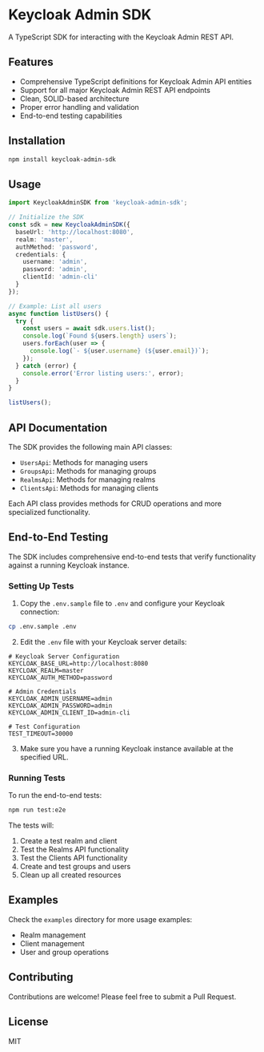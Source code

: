 # Keycloak Admin SDK

A TypeScript SDK for interacting with the Keycloak Admin REST API.

## Features

- Comprehensive TypeScript definitions for Keycloak Admin API entities
- Support for all major Keycloak Admin REST API endpoints
- Clean, SOLID-based architecture
- Proper error handling and validation
- End-to-end testing capabilities

## Installation

```bash
npm install keycloak-admin-sdk
```

## Usage

```typescript
import KeycloakAdminSDK from 'keycloak-admin-sdk';

// Initialize the SDK
const sdk = new KeycloakAdminSDK({
  baseUrl: 'http://localhost:8080',
  realm: 'master',
  authMethod: 'password',
  credentials: {
    username: 'admin',
    password: 'admin',
    clientId: 'admin-cli'
  }
});

// Example: List all users
async function listUsers() {
  try {
    const users = await sdk.users.list();
    console.log(`Found ${users.length} users`);
    users.forEach(user => {
      console.log(`- ${user.username} (${user.email})`);
    });
  } catch (error) {
    console.error('Error listing users:', error);
  }
}

listUsers();
```

## API Documentation

The SDK provides the following main API classes:

- `UsersApi`: Methods for managing users
- `GroupsApi`: Methods for managing groups
- `RealmsApi`: Methods for managing realms
- `ClientsApi`: Methods for managing clients

Each API class provides methods for CRUD operations and more specialized functionality.

## End-to-End Testing

The SDK includes comprehensive end-to-end tests that verify functionality against a running Keycloak instance.

### Setting Up Tests

1. Copy the `.env.sample` file to `.env` and configure your Keycloak connection:

```bash
cp .env.sample .env
```

2. Edit the `.env` file with your Keycloak server details:

```
# Keycloak Server Configuration
KEYCLOAK_BASE_URL=http://localhost:8080
KEYCLOAK_REALM=master
KEYCLOAK_AUTH_METHOD=password

# Admin Credentials
KEYCLOAK_ADMIN_USERNAME=admin
KEYCLOAK_ADMIN_PASSWORD=admin
KEYCLOAK_ADMIN_CLIENT_ID=admin-cli

# Test Configuration
TEST_TIMEOUT=30000
```

3. Make sure you have a running Keycloak instance available at the specified URL.

### Running Tests

To run the end-to-end tests:

```bash
npm run test:e2e
```

The tests will:
1. Create a test realm and client
2. Test the Realms API functionality
3. Test the Clients API functionality
4. Create and test groups and users
5. Clean up all created resources

## Examples

Check the `examples` directory for more usage examples:

- Realm management
- Client management
- User and group operations

## Contributing

Contributions are welcome! Please feel free to submit a Pull Request.

## License

MIT
